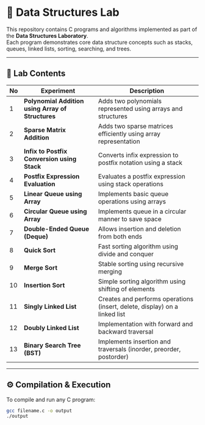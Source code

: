 # 🧠 Data Structures Lab

This repository contains C programs and algorithms implemented as part of the **Data Structures Laboratory**.  
Each program demonstrates core data structure concepts such as stacks, queues, linked lists, sorting, searching, and trees.

---

## 📘 Lab Contents

| No | Experiment | Description |
|----|-------------|--------------|
| 1 | **Polynomial Addition using Array of Structures** | Adds two polynomials represented using arrays and structures |
| 2 | **Sparse Matrix Addition** | Adds two sparse matrices efficiently using array representation |
| 3 | **Infix to Postfix Conversion using Stack** | Converts infix expression to postfix notation using a stack |
| 4 | **Postfix Expression Evaluation** | Evaluates a postfix expression using stack operations |
| 5 | **Linear Queue using Array** | Implements basic queue operations using arrays |
| 6 | **Circular Queue using Array** | Implements queue in a circular manner to save space |
| 7 | **Double-Ended Queue (Deque)** | Allows insertion and deletion from both ends |
| 8 | **Quick Sort** | Fast sorting algorithm using divide and conquer |
| 9 | **Merge Sort** | Stable sorting using recursive merging |
| 10 | **Insertion Sort** | Simple sorting algorithm using shifting of elements |
| 11 | **Singly Linked List** | Creates and performs operations (insert, delete, display) on a linked list |
| 12 | **Doubly Linked List** | Implementation with forward and backward traversal |
| 13 | **Binary Search Tree (BST)** | Implements insertion and traversals (inorder, preorder, postorder) |

---

## ⚙️ Compilation & Execution

To compile and run any C program:

```bash
gcc filename.c -o output
./output
